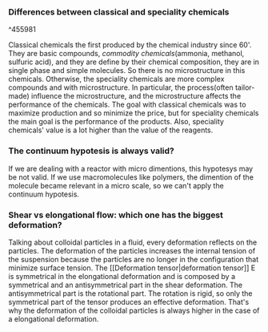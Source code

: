 
### Differences between classical and speciality chemicals

^455981

Classical chemicals the first produced by the chemical industry since 60'. They are basic compounds, *commodity chemicals*(ammonia, methanol, sulfuric acid), and they are define by their chemical composition, they are in single phase and simple molecules.
So there is no microstructure in this chemicals.
Otherwise, the speciality chemicals are more complex compounds and with microstructure. In particular, the process(often tailor-made) influence the microstructure, and the microstructure affects the performance of the chemicals.
The goal with classical chemicals was to maximize production and so minimize the price, but for speciality chemicals the main goal is the performance of the products.
Also, speciality chemicals' value is a lot higher than the value of the reagents.
<!--ID: 1695225247289-->

### The continuum hypotesis is always valid?
If we are dealing with a reactor with micro dimentions, this hypotesys may be not valid. If we use macromolecules like polymers, the dimention of the molecule became relevant in a micro scale, so we can't apply the continuum hypotesis.
<!--ID: 1695226069320-->

### Shear vs elongational flow: which one has the biggest deformation?
Talking about colloidal particles in a fluid, every deformation reflects on the particles. 
The deformation of the particles increases the internal tension of the suspension because the particles are no longer in the configuration that minimize surface tension.
The [[Deformation tensor|deformation tensor]] E is symmetrical in the elongational deformation and is composed by a symmetrical and an antisymmetrical part in the shear deformation. The antisymmetrical part is the rotational part. The rotation is rigid, so only the symmetrical part of the tensor produces an effective deformation. 
That's why the deformation of the colloidal particles is always higher in the case of a elongational deformation.
<!--ID: 1695826630661-->




